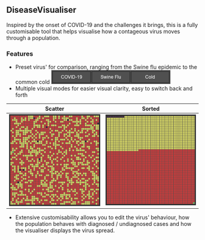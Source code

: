 ## DiseaseVisualiser

Inspired by the onset of COVID-19 and the challenges it brings, this is a fully customisable tool that helps visualise how a contageous virus moves through a population.

### Features
- Preset virus' for comparison, ranging from the Swine flu epidemic to the common cold
![](/images/virus_list.png)
- Multiple visual modes for easier visual clarity, easy to switch back and forth

Scatter                     |  Sorted
:--------------------------:|:--------------------------:
![](/images/scatter.png)    | ![](/images/sorted.png)

- Extensive customisability allows you to edit the virus' behaviour, how the population behaves with diagnosed / undiagnosed cases and how the visualiser displays the virus spread.
